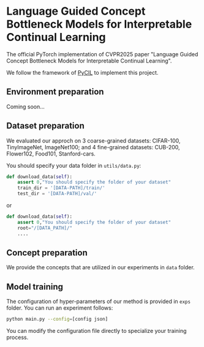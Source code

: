 # Language Guided Concept Bottleneck Models for Interpretable Continual Learning
The official PyTorch implementation of CVPR2025 paper "Language Guided Concept Bottleneck Models for Interpretable Continual Learning".

We follow the framework of [PyCIL](https://github.com/G-U-N/PyCIL) to implement this project.

## Environment preparation

Coming soon...
## Dataset preparation
We evaluated our approch on 3 coarse-grained datasets: CIFAR-100, TinyImageNet, ImageNet100; and 4 fine-grained datasets: CUB-200, Flower102, Food101, Stanford-cars.

You should specify your data folder in `utils/data.py`:
```python
def download_data(self):
    assert 0,"You should specify the folder of your dataset"
    train_dir = '[DATA-PATH]/train/'
    test_dir = '[DATA-PATH]/val/'
```
or
```python
def download_data(self):
    assert 0,"You should specify the folder of your dataset"
    root="/[DATA_PATH]/"
    ....
```

## Concept preparation
We provide the concepts that are utilized in our experiments in `data` folder. 


## Model training 
The configuration of hyper-parameters of our method is provided in `exps` folder. You can run an experiment follows:
```bash
python main.py --config=[config json]
```
You can modify the configuration file directly to specialize your training process.
